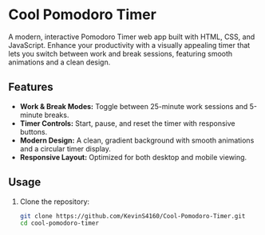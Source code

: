 # Cool Pomodoro Timer

A modern, interactive Pomodoro Timer web app built with HTML, CSS, and JavaScript. Enhance your productivity with a visually appealing timer that lets you switch between work and break sessions, featuring smooth animations and a clean design.

## Features

- **Work & Break Modes:** Toggle between 25-minute work sessions and 5-minute breaks.
- **Timer Controls:** Start, pause, and reset the timer with responsive buttons.
- **Modern Design:** A clean, gradient background with smooth animations and a circular timer display.
- **Responsive Layout:** Optimized for both desktop and mobile viewing.

## Usage

1. Clone the repository:
   ```bash
   git clone https://github.com/KevinS4160/Cool-Pomodoro-Timer.git
   cd cool-pomodoro-timer
